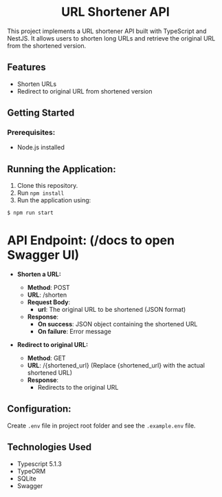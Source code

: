 <h1 align="center">URL Shortener API</h1>
This project implements a URL shortener API built with TypeScript and NestJS. It allows users to shorten long URLs and retrieve the original URL from the shortened version.

<h2>Features</h2>

- Shorten URLs
- Redirect to original URL from shortened version

<h2>Getting Started</h2>
<h3>Prerequisites:</h3>

- Node.js installed

<h2>Running the Application:</h2>

1. Clone this repository.
2. Run `npm install`
3. Run the application using:

```bash
$ npm run start
```

<h1>API Endpoint: (/docs to open Swagger UI)</h1>

- <b>Shorten a URL:</b>

  - <b>Method</b>: POST
  - <b>URL</b>: /shorten
  - <b>Request Body</b>:
    - <b>url</b>: The original URL to be shortened (JSON format)
  - <b>Response</b>:
    - <b>On success</b>: JSON object containing the shortened URL
    - <b>On failure</b>: Error message

- <b>Redirect to original URL:</b>

  - <b>Method</b>: GET
  - <b>URL</b>: /{shortened_url} (Replace {shortened_url} with the actual shortened URL)
  - <b>Response</b>:
    - Redirects to the original URL

<h2>Configuration:</h2>

Create `.env` file in project root folder and see the `.example.env` file.

<h2>Technologies Used</h2>

- Typescript 5.1.3
- TypeORM
- SQLite
- Swagger

